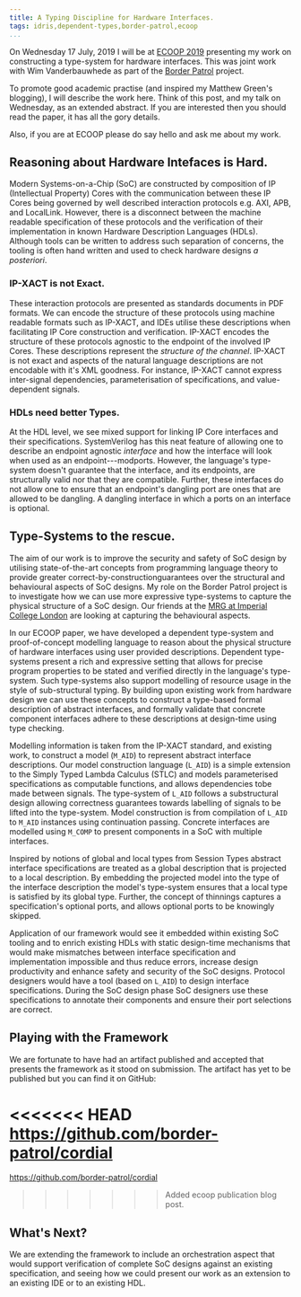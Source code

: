 ```yaml
---
title: A Typing Discipline for Hardware Interfaces.
tags: idris,dependent-types,border-patrol,ecoop
...
```


On Wednesday 17 July, 2019 I will be at [ECOOP 2019](https://conf.researchr.org/home/ecoop-2019/) presenting my work on constructing a type-system for hardware interfaces.
This was joint work with Wim Vanderbauwhede as part of the [Border Patrol](https://border-patrol.github.io) project.

To promote good academic practise (and inspired my Matthew Green's blogging), I will describe the work here.
Think of this post, and my talk on Wednesday, as an extended abstract.
If you are interested then you should read the paper, it has all the gory details.

Also, if you are at ECOOP please do say hello and ask me about my work.

## Reasoning about Hardware Intefaces is Hard.

Modern Systems-on-a-Chip (SoC) are constructed by composition of IP (Intellectual Property) Cores with the communication between these IP Cores being governed by well described interaction protocols e.g. AXI, APB, and LocalLink.
However, there is a disconnect between the machine readable specification of
these protocols and the verification of their implementation in known Hardware Description Languages (HDLs).
Although tools can be written to address such separation of concerns, the tooling is often hand written and used to check hardware designs *a posteriori*.

### IP-XACT is not Exact.

These interaction protocols are presented as standards documents in PDF formats.
We can encode the structure of these protocols using machine readable formats such as IP-XACT, and IDEs utilise these descriptions when facilitating IP Core construction and verification.
IP-XACT encodes the structure of these protocols agnostic to the endpoint of the involved IP Cores.
These descriptions represent the *structure of the channel*.
IP-XACT is not exact and aspects of the natural language descriptions are not encodable with it's XML goodness.
For instance, IP-XACT cannot express inter-signal dependencies, parameterisation of specifications, and value-dependent signals.

### HDLs need better Types.

At the HDL level, we see mixed support for linking IP Core interfaces and their specifications.
SystemVerilog has this neat feature of allowing one to describe an endpoint agnostic *interface* and how the interface will look when used as an endpoint---modports.
However, the language's type-system doesn't guarantee that the interface, and its endpoints, are structurally valid nor that they are compatible.
Further, these interfaces do not allow one to ensure that an endpoint's dangling port are ones that are allowed to be dangling.
A dangling interface in which a ports on an interface is optional.

## Type-Systems to the rescue.

The aim of our work is to improve the security and safety of SoC design by utilising state-of-the-art concepts from programming language theory to provide greater correct-by-constructionguarantees over the structural and behavioural aspects of SoC designs.
My role on the Border Patrol project is to investigate how we can use more expressive type-systems to capture the physical structure of a SoC design.
Our friends at the [MRG at Imperial College London](http://mrg.doc.ic.ac.uk/) are looking at capturing the behavioural aspects.

In our ECOOP paper, we have developed a dependent type-system and proof-of-concept modelling language to reason about the physical structure of hardware interfaces using user provided descriptions.
Dependent type-systems present a rich and expressive setting that allows for precise program properties to be stated and verified directly in the language's type-system.
Such type-systems also support modelling of resource usage in the style of sub-structural typing.
By building upon existing work from hardware design we can use these concepts to construct a type-based formal description of abstract interfaces, and formally validate that concrete component interfaces adhere to these descriptions at design-time using type checking.

Modelling information is taken from the IP-XACT standard, and existing work, to construct a model (`M_AID`) to represent abstract interface descriptions.
Our model construction language (`L_AID`) is a simple extension to the Simply Typed Lambda Calculus (STLC) and models parameterised specifications as computable functions, and allows dependencies tobe made between signals.
The type-system of `L_AID` follows a substructural design allowing correctness guarantees towards labelling of signals to be lifted into the type-system.
Model construction is from compilation of `L_AID` to `M_AID` instances using continuation passing.
Concrete interfaces are modelled using `M_COMP` to present components in a SoC with multiple interfaces.

Inspired by notions of global and local types from Session Types abstract interface specifications are treated as a global description that is projected to a local description.
By embedding the projected model into the type of the interface description the model's type-system ensures that a local type is satisfied by its global type.
Further, the concept of thinnings captures a specification's optional ports, and allows optional ports to be knowingly skipped.

Application of our framework would see it embedded within existing SoC tooling and to enrich existing HDLs with static design-time mechanisms that would make mismatches between interface specification and implementation impossible and thus reduce errors, increase design productivity and enhance safety and security of the SoC designs.
Protocol designers would have a tool (based on `L_AID`) to design interface specifications.
During the SoC design phase SoC designers use these specifications to annotate their components and ensure their port selections are correct.

## Playing with the Framework

We are fortunate to have had an artifact published and accepted that presents the framework as it stood on submission.
The artifact has yet to be published but you can find it on GitHub:

<<<<<<< HEAD
https://github.com/border-patrol/cordial
=======
<https://github.com/border-patrol/cordial>
>>>>>>> Added ecoop publication blog post.

## What's Next?

We are extending the framework to include an orchestration aspect that would support verification of complete SoC designs against an existing specification, and seeing how we could present our work as an extension to an existing IDE or to an existing HDL.
